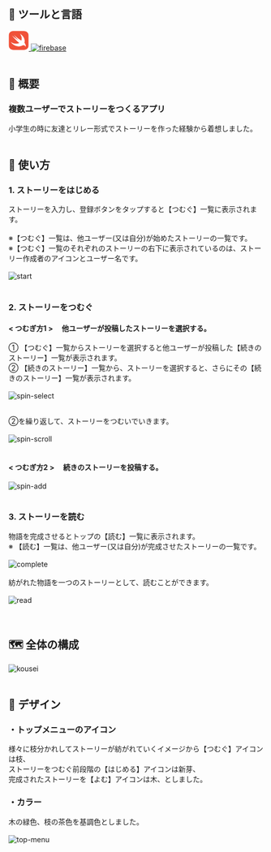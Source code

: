 ## 🔧 ツールと言語
<a href="https://developer.apple.com/swift/" target="_blank" rel="noreferrer"> <img src="https://raw.githubusercontent.com/devicons/devicon/master/icons/swift/swift-original.svg" alt="swift" width="40" height="40"/> </a>
<a href="https://firebase.google.com/" target="_blank" rel="noreferrer"> <img src="https://www.vectorlogo.zone/logos/firebase/firebase-icon.svg" alt="firebase" width="40" height="40"/> </a>
<br><br>

## 💬 概要
### 複数ユーザーでストーリーをつくるアプリ<br>
小学生の時に友達とリレー形式でストーリーを作った経験から着想しました。
<br><br>

## 📃 使い方
### 1. ストーリーをはじめる<br>
ストーリーを入力し、登録ボタンをタップすると【つむぐ】一覧に表示されます。<br><br>
※【つむぐ】一覧は、他ユーザー(又は自分)が始めたストーリーの一覧です。<br>
※【つむぐ】一覧のそれぞれのストーリーの右下に表示されているのは、ストーリー作成者のアイコンとユーザー名です。<br><br>
![start](https://user-images.githubusercontent.com/98724087/152004307-f5810e57-e1b0-4d27-a94f-6f65cce31201.gif)
<br><br>
### 2. ストーリーをつむぐ
#### < つむぎ方1 > 　他ユーザーが投稿したストーリーを選択する。
①  【つむぐ】一覧からストーリーを選択すると他ユーザーが投稿した【続きのストーリー】一覧が表示されます。<br>
② 【続きのストーリー】一覧から、ストーリーを選択すると、さらにその【続きのストーリー】一覧が表示されます。
<br><br>
![spin-select](https://user-images.githubusercontent.com/98724087/152267746-c0353afd-0f54-46e8-8aac-7eb55805aa92.gif)
<br><br>

②を繰り返して、ストーリーをつむいでいきます。
<br><br>
![spin-scroll](https://user-images.githubusercontent.com/98724087/152161385-c54a2bcf-8253-4456-be72-f661a1a0ee78.gif)
<br><br>
#### < つむぎ方2 > 　続きのストーリーを投稿する。
![spin-add](https://user-images.githubusercontent.com/98724087/152163740-a6f24b19-a69f-4f1e-908a-f7f24bee4d94.gif)
<br><br>
### 3. ストーリーを読む<br>
物語を完成させるとトップの【読む】一覧に表示されます。<br>
※ 【読む】一覧は、他ユーザー(又は自分)が完成させたストーリーの一覧です。
<br><br>
![complete](https://user-images.githubusercontent.com/98724087/152004872-50ee4c1f-5c84-47c9-9cfb-ffa4baae27a1.gif)
<br><br>
紡がれた物語を一つのストーリーとして、読むことができます。<br><br>
![read](https://user-images.githubusercontent.com/98724087/155571648-57e996bc-644c-425e-934b-c62f1577074f.gif)<br><br><br>


## 🗺 全体の構成
![kousei](https://user-images.githubusercontent.com/98724087/152153872-41216846-30a6-412e-94a5-4e7cfc925f75.png)
<br><br>
## 🎨  デザイン
### ・トップメニューのアイコン
様々に枝分かれしてストーリーが紡がれていくイメージから【つむぐ】アイコンは枝、<br>ストーリーをつむぐ前段階の【はじめる】アイコンは新芽、<br>完成されたストーリーを【よむ】アイコンは木、としました。<br>
### ・カラー
木の緑色、枝の茶色を基調色としました。<br><br>
![top-menu](https://user-images.githubusercontent.com/98724087/152006069-f10f1d8f-640f-4eec-888f-ef4b28bd264b.gif)
